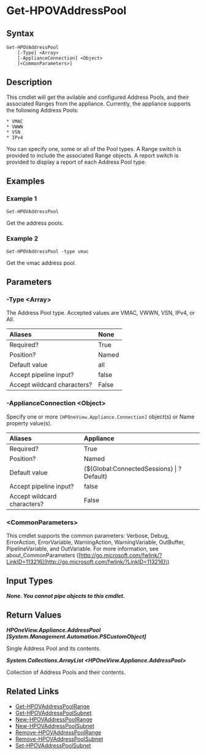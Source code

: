﻿---
description: Retrieve Address Pool information.
---

# Get-HPOVAddressPool

## Syntax

```text
Get-HPOVAddressPool
    [-Type] <Array>
    [-ApplianceConnection] <Object>
    [<CommonParameters>]
```

## Description

This cmdlet will get the avilable and configured Address Pools, and their associated Ranges from the appliance.  Currently, the appliance supports the following Address Pools:
    
    * VMAC
    * VWWN
    * VSN
    * IPv4
    
You can specify one, some or all of the Pool types.  A Range switch is provided to include the associated Range objects.  A report switch is provided to display a report of each Address Pool type.

## Examples

###  Example 1 

```text
Get-HPOVAddressPool

```

Get the address pools.

###  Example 2 

```text
Get-HPOVAddressPool -type vmac

```

Get the vmac address pool.

## Parameters

### -Type &lt;Array&gt;

The Address Pool type.  Accepted values are VMAC, VWWN, VSN, IPv4, or All.

| Aliases | None |
| :--- | :--- |
| Required? | True |
| Position? | Named |
| Default value | all |
| Accept pipeline input? | false |
| Accept wildcard characters? | False |

### -ApplianceConnection &lt;Object&gt;

Specify one or more `[HPOneView.Appliance.Connection]` object(s) or Name property value(s).

| Aliases | Appliance |
| :--- | :--- |
| Required? | True |
| Position? | Named |
| Default value | (${Global:ConnectedSessions} &vert; ? Default) |
| Accept pipeline input? | false |
| Accept wildcard characters? | False |

### &lt;CommonParameters&gt;

This cmdlet supports the common parameters: Verbose, Debug, ErrorAction, ErrorVariable, WarningAction, WarningVariable, OutBuffer, PipelineVariable, and OutVariable. For more information, see about\_CommonParameters \([http://go.microsoft.com/fwlink/?LinkID=113216](http://go.microsoft.com/fwlink/?LinkID=113216)\)

## Input Types

_**None.  You cannot pipe objects to this cmdlet.**_

## Return Values

_**HPOneView.Appliance.AddressPool [System.Management.Automation.PSCustomObject]**_

Single Address Pool and its contents.

_**System.Collections.ArrayList <HPOneView.Appliance.AddressPool>**_

Collection of Address Pools and their contents.

## Related Links

* [Get-HPOVAddressPoolRange](get-hpovaddresspoolrange.md)
* [Get-HPOVAddressPoolSubnet](get-hpovaddresspoolsubnet.md)
* [New-HPOVAddressPoolRange](new-hpovaddresspoolrange.md)
* [New-HPOVAddressPoolSubnet](new-hpovaddresspoolsubnet.md)
* [Remove-HPOVAddressPoolRange](remove-hpovaddresspoolrange.md)
* [Remove-HPOVAddressPoolSubnet](remove-hpovaddresspoolsubnet.md)
* [Set-HPOVAddressPoolSubnet](set-hpovaddresspoolsubnet.md)

